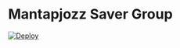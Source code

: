 # Mantapjozz Saver Group

<a href="https://heroku.com/deploy?template=https://github.com/madloyer/mantapjozzGroup">
   <img src="https://www.herokucdn.com/deploy/button.svg" alt="Deploy">
 </a>
